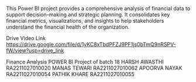 This Power BI project provides a comprehensive analysis of financial data to support decision-making and strategic planning. It consolidates key financial metrics, visualizations, and insights to help stakeholders understand the financial health of the organization.

Drive Video Link https://drive.google.com/file/d/1yKC8xTbdPFZJ9PF1js0bTmQ9nRSPV-fW/view?usp=drive_link

Finance Analysis POWER BI Project of batch 18
HARSH AWASTHI RA2211027010020
MANAS TEWARI RA2211027010062
APOORVA NAYAK RA2211027010054
PATHIK KHARE RA2211027010055
